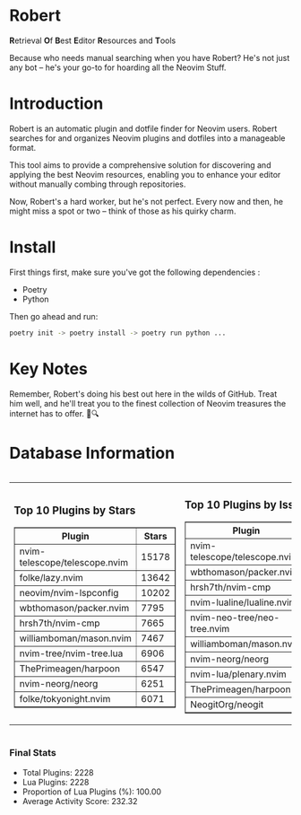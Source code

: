 # Robert

**R**etrieval
**O**f
**B**est
**E**ditor
**R**esources and
**T**ools

Because who needs manual searching when you have Robert?
He's not just any bot – he's your go-to for hoarding all the Neovim Stuff.

# Introduction
Robert is an automatic plugin and dotfile finder for Neovim users. Robert searches for and organizes Neovim plugins and dotfiles into a manageable format.

This tool aims to provide a comprehensive solution for discovering and applying the best Neovim resources, enabling you to enhance your editor without manually combing through repositories.

Now, Robert's a hard worker, but he's not perfect. Every now and then, he might miss a spot or two – think of those as his quirky charm. 

# Install
 First things first, make sure you've got the following dependencies :
  - Poetry 
  - Python 

Then go ahead and run:

```bash
poetry init -> poetry install -> poetry run python ...
```
# Key Notes

Remember, Robert's doing his best out here in the wilds of GitHub. Treat him well, and he'll treat you to the finest collection of Neovim treasures the internet has to offer. 🎩🔍


# Database Information

<div style='display:flex;flex-direction:row;justify-content:space-between;'><table><tr><td><h3>Top 10 Plugins by Stars</h3><table border="1"><tr><th>Plugin</th><th>Stars</th></tr><tr><td>nvim-telescope/telescope.nvim</td><td>15178</td></tr><tr><td>folke/lazy.nvim</td><td>13642</td></tr><tr><td>neovim/nvim-lspconfig</td><td>10202</td></tr><tr><td>wbthomason/packer.nvim</td><td>7795</td></tr><tr><td>hrsh7th/nvim-cmp</td><td>7665</td></tr><tr><td>williamboman/mason.nvim</td><td>7467</td></tr><tr><td>nvim-tree/nvim-tree.lua</td><td>6906</td></tr><tr><td>ThePrimeagen/harpoon</td><td>6547</td></tr><tr><td>nvim-neorg/neorg</td><td>6251</td></tr><tr><td>folke/tokyonight.nvim</td><td>6071</td></tr></table></td><td><h3>Top 10 Plugins by Issues</h3><table border="1"><tr><th>Plugin</th><th>Issues</th></tr><tr><td>nvim-telescope/telescope.nvim</td><td>350</td></tr><tr><td>wbthomason/packer.nvim</td><td>306</td></tr><tr><td>hrsh7th/nvim-cmp</td><td>264</td></tr><tr><td>nvim-lualine/lualine.nvim</td><td>218</td></tr><tr><td>nvim-neo-tree/neo-tree.nvim</td><td>211</td></tr><tr><td>williamboman/mason.nvim</td><td>178</td></tr><tr><td>nvim-neorg/neorg</td><td>162</td></tr><tr><td>nvim-lua/plenary.nvim</td><td>140</td></tr><tr><td>ThePrimeagen/harpoon</td><td>116</td></tr><tr><td>NeogitOrg/neogit</td><td>108</td></tr></table></td><td><h3>Top 10 Plugins by Forks</h3><table border="1"><tr><th>Plugin</th><th>Forks</th></tr><tr><td>neovim/nvim-lspconfig</td><td>2039</td></tr><tr><td>nvim-telescope/telescope.nvim</td><td>813</td></tr><tr><td>nvim-tree/nvim-tree.lua</td><td>602</td></tr><tr><td>nvim-lualine/lualine.nvim</td><td>462</td></tr><tr><td>folke/tokyonight.nvim</td><td>398</td></tr><tr><td>hrsh7th/nvim-cmp</td><td>379</td></tr><tr><td>ThePrimeagen/harpoon</td><td>359</td></tr><tr><td>folke/lazy.nvim</td><td>326</td></tr><tr><td>jackMort/ChatGPT.nvim</td><td>308</td></tr><tr><td>nvimdev/lspsaga.nvim</td><td>287</td></tr></table></td></tr></table></div>

### Final Stats
- Total Plugins: 2228
- Lua Plugins: 2228
- Proportion of Lua Plugins (%): 100.00
- Average Activity Score: 232.32

